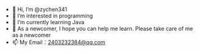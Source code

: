 - 👋 Hi, I’m @zychen341
- 👀 I’m interested in programming
- 🌱 I’m currently learning Java
- 💞️ As a newcomer, I hope you can help me learn. Please take care of me as a newcomer
- 📫 My Email：2403232384@qq.com

<!---
zychen341/zychen341 is a ✨ special ✨ repository because its `README.md` (this file) appears on your GitHub profile.
You can click the Preview link to take a look at your changes.
--->
